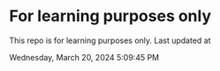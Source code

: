 # For learning purposes only
This repo is for learning purposes only.
Last updated at

Wednesday, March 20, 2024 5:09:45 PM

